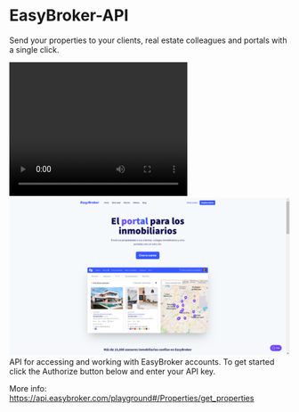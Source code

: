 # EasyBroker-API

Send your properties to your clients, real estate colleagues and portals with a single click.

<video width="320" height="240" controls>
  <source src="https://github.com/thecodemancer/EasyBroker-API/blob/c24b8307f91afc66a8d57002ab2b88fa910ff6cc/images/easybroker.mp4" type="video/mp4">
  Your browser does not support the video tag.
</video>
<img src="/images/easybroker.png" />
API for accessing and working with EasyBroker accounts. To get started click the Authorize button below and enter your API key.

More info: https://api.easybroker.com/playground#/Properties/get_properties
